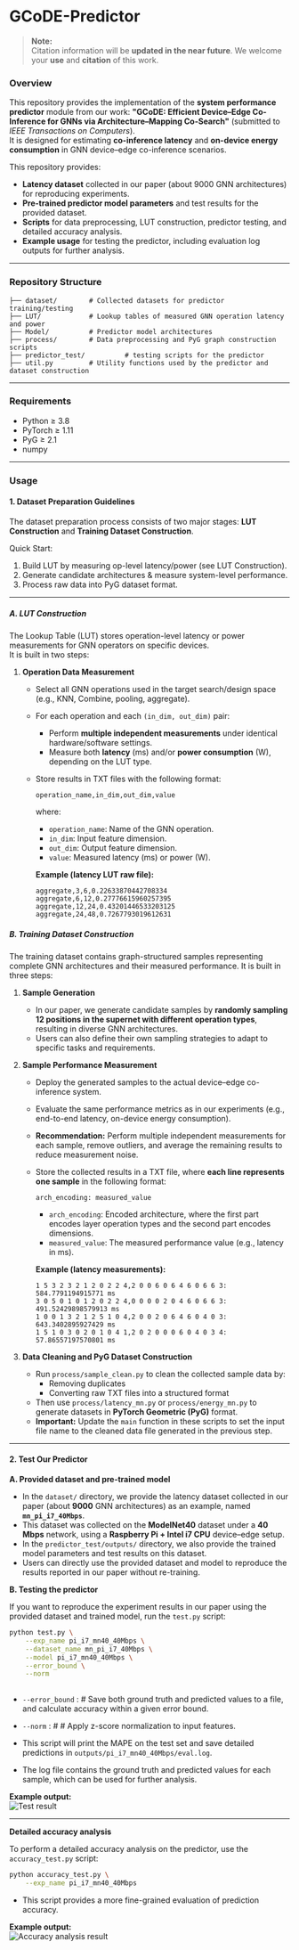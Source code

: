 # GCoDE-Predictor


> **Note:**  
> Citation information will be **updated in the near future**.
> We welcome your **use** and **citation** of this work.


### Overview

This repository provides the implementation of the **system performance predictor** module from our work: **"GCoDE: Efficient Device–Edge Co-Inference for GNNs via Architecture–Mapping Co-Search"** (submitted to *IEEE Transactions on Computers*).  
It is designed for estimating **co-inference latency** and **on-device energy consumption** in GNN device–edge co-inference scenarios.

This repository provides:

- **Latency dataset** collected in our paper (about 9000 GNN architectures) for reproducing experiments.  
- **Pre-trained predictor model parameters** and test results for the provided dataset.  
- **Scripts** for data preprocessing, LUT construction, predictor testing, and detailed accuracy analysis.  
- **Example usage** for testing the predictor, including evaluation log outputs for further analysis.  


---

### Repository Structure
```
├── dataset/        # Collected datasets for predictor training/testing
├── LUT/            # Lookup tables of measured GNN operation latency and power
├── Model/          # Predictor model architectures
├── process/        # Data preprocessing and PyG graph construction scripts
├── predictor_test/          # testing scripts for the predictor
├── util.py         # Utility functions used by the predictor and dataset construction
```
---

### Requirements
- Python ≥ 3.8
- PyTorch ≥ 1.11
- PyG ≥ 2.1
- numpy

---

### Usage

#### 1. Dataset Preparation Guidelines
The dataset preparation process consists of two major stages: **LUT Construction** and **Training Dataset Construction**.

Quick Start:
1. Build LUT by measuring op-level latency/power (see LUT Construction).
2. Generate candidate architectures & measure system-level performance.
3. Process raw data into PyG dataset format.

---
##### A. LUT Construction

The Lookup Table (LUT) stores operation-level latency or power measurements for GNN operators on specific devices.  
It is built in two steps:

1. **Operation Data Measurement**
    - Select all GNN operations used in the target search/design space (e.g., KNN, Combine, pooling, aggregate).
    - For each operation and each `(in_dim, out_dim)` pair:
        - Perform **multiple independent measurements** under identical hardware/software settings.
        - Measure both **latency** (ms) and/or **power consumption** (W), depending on the LUT type.
    - Store results in TXT files with the following format:
         ```
         operation_name,in_dim,out_dim,value
         ```
      where:
        - `operation_name`: Name of the GNN operation.
        - `in_dim`: Input feature dimension.
        - `out_dim`: Output feature dimension.
        - `value`: Measured latency (ms) or power (W).

      **Example (latency LUT raw file):**
         ```
         aggregate,3,6,0.22633870442708334
         aggregate,6,12,0.27776615960257395
         aggregate,12,24,0.43201446533203125
         aggregate,24,48,0.7267793019612631
         ```


##### B. Training Dataset Construction

The training dataset contains graph-structured samples representing complete GNN architectures and their measured performance. It is built in three steps:

1. **Sample Generation**
    - In our paper, we generate candidate samples by **randomly sampling 12 positions in the supernet with different operation types**, resulting in diverse GNN architectures.
    - Users can also define their own sampling strategies to adapt to specific tasks and requirements.

2. **Sample Performance Measurement**
    - Deploy the generated samples to the actual device–edge co-inference system.
    - Evaluate the same performance metrics as in our experiments (e.g., end-to-end latency, on-device energy consumption).
    - **Recommendation:** Perform multiple independent measurements for each sample, remove outliers, and average the remaining results to reduce measurement noise.
    - Store the collected results in a TXT file, where **each line represents one sample** in the following format:
      ```
      arch_encoding: measured_value
      ```
        - `arch_encoding`: Encoded architecture, where the first part encodes layer operation types and the second part encodes dimensions.
        - `measured_value`: The measured performance value (e.g., latency in ms).

      **Example (latency measurements):**
      ```
      1 5 3 2 3 2 1 2 0 2 2 4,2 0 0 6 0 6 4 6 0 6 6 3: 584.7791194915771 ms
      3 0 5 0 1 0 1 2 0 2 2 4,0 0 0 0 2 0 4 6 0 6 6 3: 491.52429898579913 ms
      1 0 0 1 3 2 1 2 5 1 0 4,2 0 0 2 0 6 4 6 0 4 0 3: 643.3402895927429 ms
      1 5 1 0 3 0 2 0 1 0 4 1,2 0 2 0 0 0 6 0 4 0 3 4: 57.86557197570801 ms
      ```

3. **Data Cleaning and PyG Dataset Construction**
    - Run `process/sample_clean.py` to clean the collected sample data by:
        - Removing duplicates
        - Converting raw TXT files into a structured format
    - Then use `process/latency_mn.py` or `process/energy_mn.py` to generate datasets in **PyTorch Geometric (PyG)** format.
    - **Important:** Update the `main` function in these scripts to set the input file name to the cleaned data file generated in the previous step.

---

#### 2. Test Our Predictor

**A. Provided dataset and pre-trained model**  

- In the `dataset/` directory, we provide the latency dataset collected in our paper (about **9000** GNN architectures) as an example, named **`mn_pi_i7_40Mbps`**.  
- This dataset was collected on the **ModelNet40** dataset under a **40 Mbps** network, using a **Raspberry Pi + Intel i7 CPU** device–edge setup.  
- In the `predictor_test/outputs/` directory, we also provide the trained model parameters and test results on this dataset. 
- Users can directly use the provided dataset and model to reproduce the results reported in our paper without re-training.



**B. Testing the predictor**  

If you want to reproduce the experiment results in our paper using the provided dataset and trained model, run the `test.py` script:

```bash
python test.py \
    --exp_name pi_i7_mn40_40Mbps \
    --dataset_name mn_pi_i7_40Mbps \
    --model pi_i7_mn40_40Mbps \
    --error_bound \
    --norm
    
```
- `--error_bound` : # Save both ground truth and predicted values to a file, and calculate accuracy within a given error bound.
- `--norm` : # # Apply z-score normalization to input features.

- This script will print the MAPE on the test set and save detailed predictions in `outputs/pi_i7_mn40_40Mbps/eval.log`.  
- The log file contains the ground truth and predicted values for each sample, which can be used for further analysis.  

**Example output:**  
![Test result](test_loss.png)

---

**Detailed accuracy analysis**  

To perform a detailed accuracy analysis on the predictor, use the `accuracy_test.py` script:

```bash
python accuracy_test.py \
    --exp_name pi_i7_mn40_40Mbps
```

- This script provides a more fine-grained evaluation of prediction accuracy.  

**Example output:**  
![Accuracy analysis result](accuracy_test.png)










